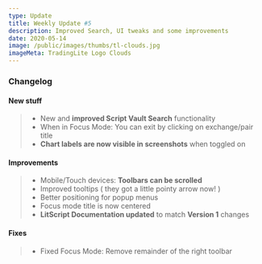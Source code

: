 ```yaml
---
type: Update
title: Weekly Update #5
description: Improved Search, UI tweaks and some improvements
date: 2020-05-14
image: /public/images/thumbs/tl-clouds.jpg
imageMeta: TradingLite Logo Clouds
---
```


### Changelog

#### New stuff
<div class="changelog-new">

> - New and **improved Script Vault Search** functionality
> - When in Focus Mode: You can exit by clicking on exchange/pair title
> - **Chart labels are now visible in screenshots** when toggled on

</div>

#### Improvements

> - Mobile/Touch devices: **Toolbars can be scrolled**
> - Improved tooltips ( they got a little pointy arrow now! )
> - Better positioning for popup menus
> - Focus mode title is now centered
> - **LitScript Documentation updated** to match **Version 1** changes

#### Fixes

<div class="changelog-fix">

> - Fixed Focus Mode: Remove remainder of the right toolbar

</div>
